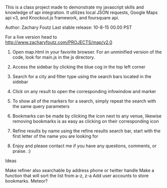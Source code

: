 This is a class project made to demonstrate my javascript skills and knowledge of api integration. It utilizes local JSON requests, Google Maps api v3, and Knockout.js framework, and foursquare api.

Author: Zachary Foutz
Last stable release: 10-8-15 00.00 PST

For a live version head to http://www.zacharyfoutz.com/PROJECTS/map/v2.0

1. Open map.html in your favorite browser. For an unminified version of the code, look for main.js in the js directory.

2. Access the sidebar by clicking the blue cog in the top left corner

3. Search for a city and filter type using the search bars located in the sidebar

4. Click on any result to open the corresponding infowindow and marker

5. To show all of the markers for a search, simply repeat the search with the same query parameters

6. Bookmarks can be made by clicking the icon next to any venue, likewise removing bookmarks is as easy as clicking on their corresponding icon

8. Refine results by name using the refine results search bar, start with the first letter of the name you are looking for

9. Enjoy and please contact me if you have any questions, comments, or praise. :)

Ideas
>>
  Make refiner also searchable by address phone or twitter handle
  Make a function that will sort the list from a-z, z-a
  Add user accounts to store bookmarks. Meteor?
